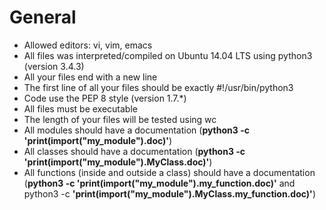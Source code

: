 # General
* Allowed editors: vi, vim, emacs
* All files was interpreted/compiled on Ubuntu 14.04 LTS using python3 (version 3.4.3)
* All your files end with a new line
* The first line of all your files should be exactly #!/usr/bin/python3
* Code use the PEP 8 style (version 1.7.*)
* All files must be executable
* The length of your files will be tested using wc
* All modules should have a documentation (__python3 -c 'print(__import__("my_module").__doc__)'__)
* All classes should have a documentation (__python3 -c 'print(__import__("my_module").MyClass.__doc__)'__)
* All functions (inside and outside a class) should have a documentation (__python3 -c 'print(__import__("my_module").my_function.__doc__)'__ and python3 -c
  __'print(__import__("my_module").MyClass.my_function.__doc__)'__)